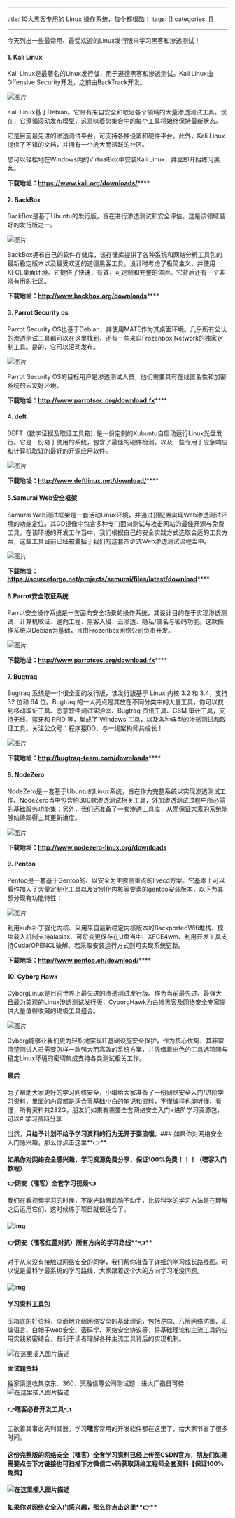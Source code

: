 
--- 
title:  10大黑客专用的 Linux 操作系统，每个都很酷！ 
tags: []
categories: [] 

---
今天列出一些最常用、最受欢迎的Linux发行版来学习黑客和渗透测试！

#### 1. Kali Linux

Kali Linux是最著名的Linux发行版，用于道德黑客和渗透测试。Kali Linux由Offensive Security开发，之前由BackTrack开发。

<img src="https://img-blog.csdnimg.cn/img_convert/9a5cb9fa7b997e1ab5278259fa07f3c8.png" alt="图片">

Kali Linux基于Debian。它带有来自安全和取证各个领域的大量渗透测试工具。现在，它遵循滚动发布模型，这意味着您集合中的每个工具将始终保持最新状态。

它是目前最先进的渗透测试平台，可支持各种设备和硬件平台。此外，Kali Linux提供了不错的文档，并拥有一个庞大而活跃的社区。

您可以轻松地在Windows内的VirtualBox中安装Kali Linux，并立即开始练习黑客。

****下载地址：https://www.kali.org/downloads/********

#### 2. BackBox

BackBox是基于Ubuntu的发行版，旨在进行渗透测试和安全评估。这是该领域最好的发行版之一。

<img src="https://img-blog.csdnimg.cn/img_convert/31dc3079df9c2acacda6fa21d835a55d.png" alt="图片">

BackBox拥有自己的软件存储库，该存储库提供了各种系统和网络分析工具包的最新稳定版本以及最受欢迎的道德黑客工具。设计时考虑了极简主义，并使用XFCE桌面环境。它提供了快速，有效，可定制和完整的体验。它背后还有一个非常有用的社区。

****下载地址：http://www.backbox.org/downloads********

#### 3. Parrot Security os

Parrot Security OS也基于Debian，并使用MATE作为其桌面环境。几乎所有公认的渗透测试工具都可以在这里找到，还有一些来自Frozenbox Network的独家定制工具。是的，它可以滚动发布。

<img src="https://img-blog.csdnimg.cn/img_convert/48dabcadf1c1977ebd6f9c5011205f04.png" alt="图片">

Parrot Security OS的目标用户是渗透测试人员，他们需要具有在线匿名性和加密系统的云友好环境。

****下载地址：http://www.parrotsec.org/download.fx********

#### 4. deft

DEFT（数字证据及取证工具箱）是一份定制的Xubuntu自启动运行Linux光盘发行。它是一份易于使用的系统，包含了最佳的硬件检测，以及一些专用于应急响应和计算机取证的最好的开源应用软件。

<img src="https://img-blog.csdnimg.cn/img_convert/3ed84ddb246c80ac6ebeb94a9f891120.png" alt="图片">

****下载地址：http://www.deftlinux.net/download/********

#### 5.Samurai Web安全框架

Samurai Web测试框架是一套活动Linux环境，并通过预配置实现Web渗透测试环境的功能定位。其CD镜像中包含多种专门面向测试与攻击网站的最佳开源与免费工具，在该环境的开发工作当中，我们根据自己的安全实践方式选取合适的工具方案，这些工具目前已经被囊括于我们的这套四步式Web渗透测试流程当中。

<img src="https://img-blog.csdnimg.cn/img_convert/4b54eeb411130451ffc0aaa4ea5675a6.png" alt="图片">

****下载地址：https://sourceforge.net/projects/samurai/files/latest/download********

#### 6.Parrot安全取证系统

Parrot安全操作系统是一套面向安全场景的操作系统，其设计目的在于实现渗透测试、计算机取证、逆向工程、黑客入侵、云渗透、隐私/匿名与密码功能。这款操作系统以Debian为基础，且由Frozenbox网络公司负责开发。

<img src="https://img-blog.csdnimg.cn/img_convert/f6139743232dbe660e994a523f830332.png" alt="图片">

****下载地址：http://www.parrotsec.org/download.fx********

#### 7. Bugtraq

Bugtraq 系统是一个很全面的发行版，该发行版基于 Linux 内核 3.2 和 3.4，支持 32 位和 64 位。Bugtraq 的一大亮点是其放在不同分类中的大量工具，你可以找到移动取证工具、恶意软件测试实验室、Bugtraq 资讯工具、GSM 审计工具，支持无线、蓝牙和 RFID 等，集成了 Windows 工具，以及各种典型的渗透测试和取证工具。关注公众号：程序猿DD，与一线架构师共成长！

<img src="https://img-blog.csdnimg.cn/img_convert/a7abc3d3a6d6c7facd55fbe6539b26e4.png" alt="图片">

****下载地址：http://bugtraq-team.com/downloads********

#### 8. NodeZero

NodeZero是一套基于Ubuntu的Linux系统，旨在作为完整系统以实现渗透测试工作。NodeZero当中包含约300款渗透测试相关工具，外加渗透测试过程中所必需的基础服务功能集；另外，我们还准备了一套渗透工具库，从而保证大家的系统能够始终跟得上其更新进度。

<img src="https://img-blog.csdnimg.cn/img_convert/4302cf468ba55a60ac11de602fc0ba50.png" alt="图片">

****下载地址：http://www.nodezero-linux.org/downloads****

#### 9. Pentoo

Pentoo是一套基于Gentoo的、以安全为主要侧重点的livecd方案。它基本上可以看作加入了大量定制化工具以及定制化内核等要素的gentoo安装版本，以下为其部分现有功能特性：

<img src="https://img-blog.csdnimg.cn/img_convert/005397d14551be803e522e6c59d30860.png" alt="图片">

利用aufs补丁强化内核、采用来自最新稳定内核版本的BackportedWifi堆栈、模块载入机制支持alaslax、可将变更保存在U盘当中、XFCE4wm、利用开发工具支持Cuda/OPENCL破解、若采取安装运行方式则可实现系统更新。

****下载地址：http://www.pentoo.ch/download/********

#### 10. Cyborg Hawk

CyborgLinux是目前世界上最先进的渗透测试发行版。作为当前最先进、最强大且最为美观的Linux渗透测试发行版，CyborgHawk为白帽黑客及网络安全专家提供大量值得收藏的终极工具组合。

<img src="https://img-blog.csdnimg.cn/img_convert/3869607ce0f43b0504f0f0c4b19fa841.png" alt="图片">

Cyborg能够让我们更为轻松地实现IT基础设施安全保护，作为核心优势，其非常清楚测试人员需要怎样一款强大而高效的系统方案，并凭借着出色的工具选项同与稳定Linux环境的密切集成支持各类测试相关工作。

#### ​最后

为了帮助大家更好的学习网络安全，小编给大家准备了一份网络安全入门/进阶学习资料，里面的内容都是适合零基础小白的笔记和资料，不懂编程也能听懂、看懂，所有资料共282G，朋友们如果有需要全套网络安全入门+进阶学习资源包，可以# 学习资料分享

当然，**只给予计划不给予学习资料的行为无异于耍流氓**，### 如果你对网络安全入门感兴趣，那么你点击这里**👉**

**如果你对网络安全感兴趣，学习资源免费分享，保证100%免费！！！（嘿客入门教程）**

**👉网安（嘿客）全套学习视频👈**

我们在看视频学习的时候，不能光动眼动脑不动手，比较科学的学习方法是在理解之后运用它们，这时候练手项目就很适合了。

#### 

#### <img src="https://img-blog.csdnimg.cn/img_convert/d1c617b78ee48eda7601e5b803e69276.png" alt="img">

#### **👉网安（嘿客红蓝对抗）所有方向的学习路线****👈**

对于从来没有接触过网络安全的同学，我们帮你准备了详细的学习成长路线图。可以说是最科学最系统的学习路线，大家跟着这个大的方向学习准没问题。

#### <img src="https://img-blog.csdnimg.cn/img_convert/de55dfd737dae0cf88e416d0454b17a8.png" alt="img">

#### 学习资料工具包

压箱底的好资料，全面地介绍网络安全的基础理论，包括逆向、八层网络防御、汇编语言、白帽子web安全、密码学、网络安全协议等，将基础理论和主流工具的应用实践紧密结合，有利于读者理解各种主流工具背后的实现机制。

<img src="https://img-blog.csdnimg.cn/9609a53465cf4253b492a5185896fa71.png" alt="在这里插入图片描述">

**面试题资料**

独家渠道收集京东、360、天融信等公司测试题！进大厂指日可待！ <img src="https://img-blog.csdnimg.cn/f5f267c281c543fb9cc9af53b9003a37.png" alt="在这里插入图片描述">

#### **👉<strong><strong>嘿客必备开发工具**</strong>👈</strong>

工欲善其事必先利其器。学习**嘿**客常用的开发软件都在这里了，给大家节省了很多时间。

#### 这份完整版的网络安全（**嘿**客）全套学习资料已经上传至CSDN官方，朋友们如果需要点击下方链接**也可扫描下方微信二v码获取网络工程师全套资料**【保证100%免费】

#### <img src="https://img-blog.csdnimg.cn/img_convert/16c400294b6fda8f01400f24f1f12b0c.png" alt="在这里插入图片描述">

#### 如果你对网络安全入门感兴趣，那么你点击这里**👉**
